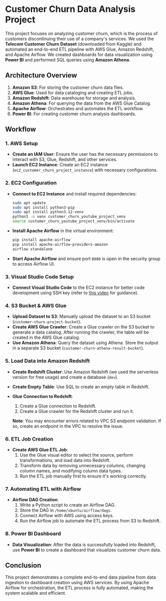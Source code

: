 # Customer Churn Data Analysis Project

This project focuses on analyzing customer churn, which is the process of customers discontinuing their use of a company's services. We used the **Telecom Customer Churn Dataset** (downloaded from Kaggle) and automated an end-to-end ETL pipeline with AWS Glue, Amazon Redshift, and Apache Airflow. We created dashboards for data visualization using **Power BI** and performed SQL queries using **Amazon Athena**.

## Architecture Overview

1. **Amazon S3**: For storing the customer churn data files.
2. **AWS Glue**: Used for data cataloging and creating ETL jobs.
3. **Amazon Redshift**: Data warehouse for storage and analysis.
4. **Amazon Athena**: For querying the data from the AWS Glue Catalog.
5. **Apache Airflow**: Orchestrates and automates the ETL workflow.
6. **Power BI**: For creating customer churn analysis dashboards.

## Workflow

### 1. AWS Setup
- **Create an IAM User**: Ensure the user has the necessary permissions to interact with S3, Glue, Redshift, and other services.
- **Launch EC2 Instance**: Create an EC2 instance (`ec2_customer_churn_project_instance`) with necessary configurations.

### 2. EC2 Configuration
- **Connect to EC2 Instance** and install required dependencies:
  ```bash
  sudo apt update
  sudo apt install python3-pip
  sudo apt install python3.12-venv
  python3 -m venv customer_churn_youtube_project_venv
  source customer_churn_youtube_project_venv/bin/activate
  ```

- **Install Apache Airflow** in the virtual environment:
  ```bash
  pip install apache-airflow
  pip install apache-airflow-providers-amazon
  airflow standalone
  ```

- **Start Apache Airflow** and ensure port `8080` is open in the security group to access Airflow UI.

### 3. Visual Studio Code Setup
- **Connect Visual Studio Code** to the EC2 instance for better code development using SSH key (refer to [this video](https://www.youtube.com/watch?v=sQQjMnEkGjs) for guidance).

### 4. S3 Bucket & AWS Glue
- **Upload Dataset to S3**: Manually upload the dataset to an S3 bucket (`customer-churn-project-bucket`).
- **Create AWS Glue Crawler**: Create a Glue crawler on the S3 bucket to generate a data catalog. After running the crawler, the table will be created in the AWS Glue catalog.
- **Use Amazon Athena**: Query the dataset using Athena. Store the output in a separate S3 bucket (`customer-churn-athena-result-bucket`).

### 5. Load Data into Amazon Redshift
- **Create Redshift Cluster**: Use Amazon Redshift (we used the serverless version for free usage) and create a database (`dev`).
- **Create Empty Table**: Use SQL to create an empty table in Redshift.
  
- **Glue Connection to Redshift**: 
  1. Create a Glue connection to Redshift.
  2. Create a Glue crawler for the Redshift cluster and run it.

  **Note**: You may encounter errors related to VPC S3 endpoint validation. If so, create an endpoint in the VPC to resolve the issue.

### 6. ETL Job Creation
- **Create AWS Glue ETL Job**: 
  1. Use the Glue visual editor to select the source, perform transformations, and load data into Redshift.
  2. Transform data by removing unnecessary columns, changing column names, and modifying column data types.
  3. Run the ETL job manually first to ensure it's working correctly.

### 7. Automating ETL with Airflow
- **Airflow DAG Creation**:
  1. Write a Python script to create an Airflow DAG.
  2. Store the DAG in `/home/ubuntu/airflow/dags`.
  3. Connect Airflow with AWS using access keys.
  4. Run the Airflow job to automate the ETL process from S3 to Redshift.

### 8. Power BI Dashboard
- **Data Visualization**: After the data is successfully loaded into Redshift, use **Power BI** to create a dashboard that visualizes customer churn data.

## Conclusion
This project demonstrates a complete end-to-end data pipeline from data ingestion to dashboard creation using AWS services. By using Apache Airflow for orchestration, the ETL process is fully automated, making the system scalable and efficient.

